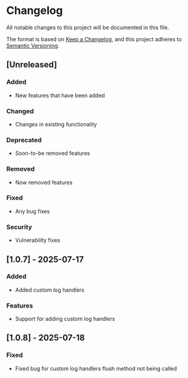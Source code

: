 # Changelog

All notable changes to this project will be documented in this file.

The format is based on [Keep a Changelog](https://keepachangelog.com/en/1.0.0/),
and this project adheres to [Semantic Versioning](https://semver.org/spec/v2.0.0.html).

## [Unreleased]

### Added
- New features that have been added

### Changed
- Changes in existing functionality

### Deprecated
- Soon-to-be removed features

### Removed
- Now removed features

### Fixed
- Any bug fixes

### Security
- Vulnerability fixes

## [1.0.7] - 2025-07-17

### Added
- Added custom log handlers

### Features
- Support for adding custom log handlers

## [1.0.8] - 2025-07-18

### Fixed
- Fixed bug for custom log handlers flush method not being called